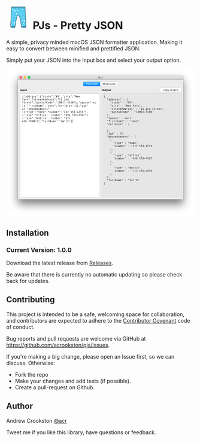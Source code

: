 # ![App Icon](assets/AppIcon64.png) PJs - Pretty JSON

A simple, privacy minded macOS JSON formatter application. Making it easy to convert between minified and prettified JSON.

Simply put your JSON into the Input box and select your output option.

![Screen Shot](assets/screenshot.png)

## Installation

### Current Version: 1.0.0

Download the latest release from [Releases](https://github.com/acrookston/pjs/releases).

Be aware that there is currently no automatic updating so please check back for updates.

## Contributing

This project is intended to be a safe, welcoming space for collaboration, and contributors are expected to adhere to the [Contributor Covenant](http://contributor-covenant.org) code of conduct.

Bug reports and pull requests are welcome via GitHub at https://github.com/acrookston/pjs/issues.

If you're making a big change, please open an Issue first, so we can discuss. Otherwise:

- Fork the repo
- Make your changes and add tests (if possible).
- Create a pull-request on Github.


## Author

Andrew Crookston [@acr](https://twitter.com/acr)

Tweet me if you like this library, have questions or feedback.
